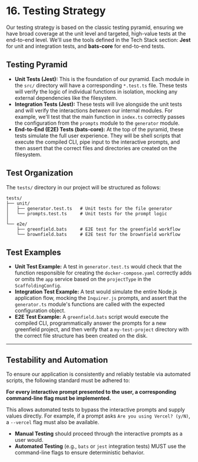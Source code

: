 # 16. Testing Strategy

Our testing strategy is based on the classic testing pyramid, ensuring we have broad coverage at the unit level and targeted, high-value tests at the end-to-end level. We'll use the tools defined in the Tech Stack section: **Jest** for unit and integration tests, and **bats-core** for end-to-end tests.

## Testing Pyramid

*   **Unit Tests (Jest):** This is the foundation of our pyramid. Each module in the `src/` directory will have a corresponding `*.test.ts` file. These tests will verify the logic of individual functions in isolation, mocking any external dependencies like the filesystem.
*   **Integration Tests (Jest):** These tests will live alongside the unit tests and will verify the interactions *between* our internal modules. For example, we'll test that the main function in `index.ts` correctly passes the configuration from the `prompts` module to the `generator` module.
*   **End-to-End (E2E) Tests (bats-core):** At the top of the pyramid, these tests simulate the full user experience. They will be shell scripts that execute the compiled CLI, pipe input to the interactive prompts, and then assert that the correct files and directories are created on the filesystem.

## Test Organization

The `tests/` directory in our project will be structured as follows:

```
tests/
├── unit/
│   ├── generator.test.ts   # Unit tests for the file generator
│   └── prompts.test.ts     # Unit tests for the prompt logic
│
└── e2e/
    ├── greenfield.bats     # E2E test for the greenfield workflow
    └── brownfield.bats     # E2E test for the brownfield workflow
```

## Test Examples

*   **Unit Test Example:** A test in `generator.test.ts` would check that the function responsible for creating the `docker-compose.yaml` correctly adds or omits the `app` service based on the `projectType` in the `ScaffoldingConfig`.
*   **Integration Test Example:** A test would simulate the entire Node.js application flow, mocking the `Inquirer.js` prompts, and assert that the `generator.ts` module's functions are called with the expected configuration object.
*   **E2E Test Example:** A `greenfield.bats` script would execute the compiled CLI, programmatically answer the prompts for a new greenfield project, and then verify that a `my-test-project` directory with the correct file structure has been created on the disk.

---

## Testability and Automation

To ensure our application is consistently and reliably testable via automated scripts, the following standard must be adhered to:

**For every interactive prompt presented to the user, a corresponding command-line flag must be implemented.**

This allows automated tests to bypass the interactive prompts and supply values directly. For example, if a prompt asks `Are you using Vercel? (y/N)`, a `--vercel` flag must also be available.

-   **Manual Testing** should proceed through the interactive prompts as a user would.
-   **Automated Testing** (e.g., `bats` or `jest` integration tests) MUST use the command-line flags to ensure deterministic behavior.
